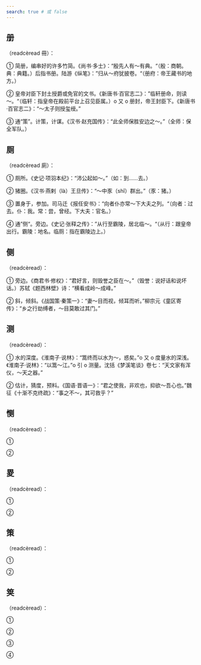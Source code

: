 ```yaml
---
search: true # 或 false
---
```


## 册

（readcèread 冊）：

➀ 简册，编串好的许多竹简。《尚书·多士》：“殷先人有～有典。“（殷：商朝。典：典籍。）后指书册。陆游《纵笔》：”归从～府犹披卷。“（册府：帝王藏书的地方。）

➁ 皇帝对臣下封土授爵或免官的文书。《新唐书·百官志二》：”临轩册命，则读～。“（临轩：指皇帝在殿前平台上召见臣属。）o 又 o 册封，帝王封臣下。《新唐书·百官志二》：“～太子则授玺绶。”

➂ 通“策”。计策，计谋。《汉书·赵充国传》：“此全师保胜安边之～。”（全师：保全军队。）

## 厕

（readcèread 廁）：

➀ 厕所。《史记·项羽本纪》：“沛公起如～。”（如：到……去。）

➁ 猪圈。《汉书·燕剌（là）王旦传》：“～中豕（shǐ）群出。”（豕：猪。）

➂ 置身于，参加。司马迁《报任安书》：“向者仆亦常～下大夫之列。“（向者：过去。仆：我。常：尝，曾经。下大夫：官名。）

➃ 通”侧“。旁边。《史记·张释之传》：”从行至霸陵，居北临～。“（从行：跟皇帝出行。霸陵：地名。临厕：指在霸陵边上。）

## 侧

（readcèread）：

➀ 旁边。《商君书·修权》：“君好言，则毁誉之臣在～。”（毁誉：说好话和说坏话。）苏轼《题西林壁》诗：“横看成岭～成峰。”

➁ 斜，倾斜。《战国策·秦策一》：“妻～目而视，倾耳而听。”柳宗元《童区寄传》：“乡之行劫缚者，～目莫敢过其门。”

## 测

（readcèread）：

➀ 水的深度。《淮南子·说林》：“篙终而以水为～，惑矣。”o 又 o 度量水的深浅。《淮南子·说林》：“以篙～江。”o 引 o 测量。沈括《梦溪笔谈》卷七：“天文家有浑仪，～天之器。”

➁ 估计，猜度，预料。《国语·晋语一》：“君之使我，非欢也，抑欲～吾心也。”魏征《十渐不克终疏》：“事之不～，其可救乎？”

## 恻

（readcèread）：

➀

➁

## 畟

（readcèread）：

➀

➁

## 策

（readcèread）：

➀

➁

## 䇲

（readcèread）：

➀

➁

➂

➃
